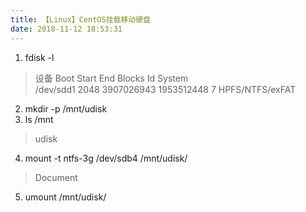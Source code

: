 ```yaml
---
title: 【Linux】CentOS挂载移动硬盘
date: 2018-11-12 18:53:31
---
```



1. fdisk -l
>  设备 Boot      Start         End      Blocks   Id  System  
/dev/sdd1            2048    3907026943    1953512448    7  HPFS/NTFS/exFAT

2. mkdir -p /mnt/udisk
3. ls /mnt
>  udisk

4. mount -t ntfs-3g /dev/sdb4 /mnt/udisk/
> Document

5. umount /mnt/udisk/
